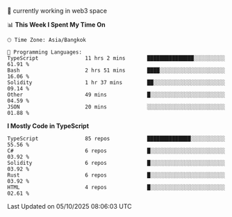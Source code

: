🔭 currently working in web3 space

<!--START_SECTION:waka-->
📊 **This Week I Spent My Time On** 

```text
🕑︎ Time Zone: Asia/Bangkok

💬 Programming Languages: 
TypeScript               11 hrs 2 mins       ███████████████░░░░░░░░░░   61.91 % 
Bash                     2 hrs 51 mins       ████░░░░░░░░░░░░░░░░░░░░░   16.06 % 
Solidity                 1 hr 37 mins        ██░░░░░░░░░░░░░░░░░░░░░░░   09.14 % 
Other                    49 mins             █░░░░░░░░░░░░░░░░░░░░░░░░   04.59 % 
JSON                     20 mins             ░░░░░░░░░░░░░░░░░░░░░░░░░   01.88 % 
```

**I Mostly Code in TypeScript** 

```text
TypeScript               85 repos            ██████████████░░░░░░░░░░░   55.56 % 
C#                       6 repos             █░░░░░░░░░░░░░░░░░░░░░░░░   03.92 % 
Solidity                 6 repos             █░░░░░░░░░░░░░░░░░░░░░░░░   03.92 % 
Rust                     6 repos             █░░░░░░░░░░░░░░░░░░░░░░░░   03.92 % 
HTML                     4 repos             █░░░░░░░░░░░░░░░░░░░░░░░░   02.61 % 
```




 Last Updated on 05/10/2025 08:06:03 UTC
<!--END_SECTION:waka-->
